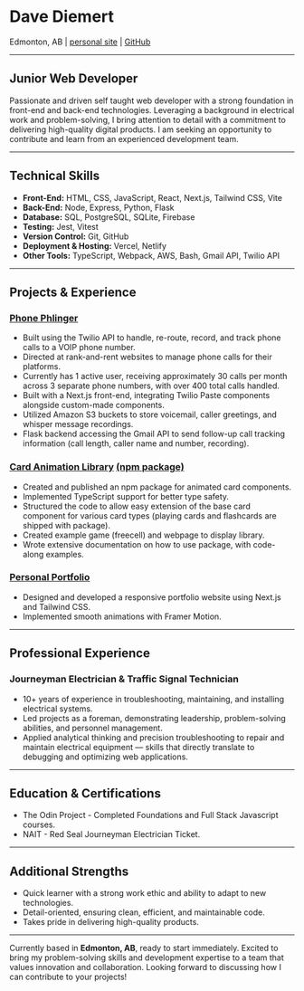 # Dave Diemert

Edmonton, AB | [personal site](https://www.davediemert.com) | [GitHub](https://github.com/Daver067)

---

## Junior Web Developer

Passionate and driven self taught web developer with a strong foundation in front-end and back-end technologies. Leveraging a background in electrical work and problem-solving, I bring attention to detail with a commitment to delivering high-quality digital products. I am seeking an opportunity to contribute and learn from an experienced development team.

---

## Technical Skills

- **Front-End:** HTML, CSS, JavaScript, React, Next.js, Tailwind CSS, Vite
- **Back-End:** Node, Express, Python, Flask
- **Database:** SQL, PostgreSQL, SQLite, Firebase
- **Testing:** Jest, Vitest
- **Version Control:** Git, GitHub
- **Deployment & Hosting:** Vercel, Netlify
- **Other Tools:** TypeScript, Webpack, AWS, Bash, Gmail API, Twilio API

---

## Projects & Experience

### [Phone Phlinger](https://www.phone-phlinger.com/)

- Built using the Twilio API to handle, re-route, record, and track phone calls to a VOIP phone number.
- Directed at rank-and-rent websites to manage phone calls for their platforms.
- Currently has 1 active user, receiving approximately 30 calls per month across 3 separate phone numbers, with over 400 total calls handled.
- Built with a Next.js front-end, integrating Twilio Paste components alongside custom-made components.
- Utilized Amazon S3 buckets to store voicemail, caller greetings, and whisper message recordings.
- Flask backend accessing the Gmail API to send follow-up call tracking information (call length, caller name and number, recording).

### [Card Animation Library](https://card-factory.info) [(npm package)](https://www.npmjs.com/package/card-factory)

- Created and published an npm package for animated card components.
- Implemented TypeScript support for better type safety.
- Structured the code to allow easy extension of the base card component for various card types (playing cards and flashcards are shipped with package).
- Created example game (freecell) and webpage to display library.
- Wrote extensive documentation on how to use package, with code-along examples.

### [Personal Portfolio](https://www.davediemert.com)

- Designed and developed a responsive portfolio website using Next.js and Tailwind CSS.
- Implemented smooth animations with Framer Motion.

---

## Professional Experience

### Journeyman Electrician & Traffic Signal Technician

- 10+ years of experience in troubleshooting, maintaining, and installing electrical systems.
- Led projects as a foreman, demonstrating leadership, problem-solving abilities, and personnel management.
- Applied analytical thinking and precision troubleshooting to repair and maintain electrical equipment — skills that directly translate to debugging and optimizing web applications.

---

## Education & Certifications

- The Odin Project - Completed Foundations and Full Stack Javascript courses.
- NAIT - Red Seal Journeyman Electrician Ticket.

---

## Additional Strengths

- Quick learner with a strong work ethic and ability to adapt to new technologies.
- Detail-oriented, ensuring clean, efficient, and maintainable code.
- Takes pride in delivering high-quality products.

---

Currently based in **Edmonton, AB**, ready to start immediately. Excited to bring my problem-solving skills and development expertise to a team that values innovation and collaboration. Looking forward to discussing how I can contribute to your projects!
